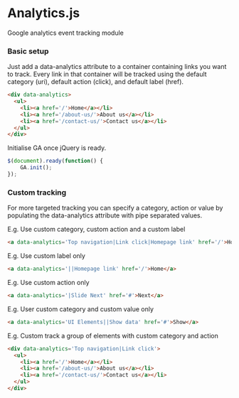 Analytics.js
============

Google analytics event tracking module

### Basic setup

Just add a data-analytics attribute to a container containing links you want to track. Every link in that container will be tracked using the default category (uri), default action (click), and default label (href).

```html
<div data-analytics>
  <ul>
    <li><a href='/'>Home</a></li>
    <li><a href='/about-us/'>About us</a></li>
    <li><a href='/contact-us/'>Contact us</a></li>
  </ul>
</div>
```

Initialise GA once jQuery is ready.

```javascript
$(document).ready(function() {
    GA.init();
});
```

### Custom tracking

For more targeted tracking you can specify a category, action or value by populating the data-analytics attribute with pipe separated values.

E.g. Use custom category, custom action and a custom label
```html
<a data-analytics='Top navigation|Link click|Homepage link' href='/'>Home</a>
```

E.g. Use custom label only
```html
<a data-analytics='||Homepage link' href='/'>Home</a>
```

E.g. Use custom action only
```html
<a data-analytics='|Slide Next' href='#'>Next</a>
```

E.g. User custom category and custom value only
```html
<a data-analytics='UI Elements||Show data' href='#'>Show</a>
```

E.g. Custom track a group of elements with custom category and action
```html
<div data-analytics='Top navigation|Link click'>
  <ul>
    <li><a href='/'>Home</a></li>
    <li><a href='/about-us/'>About us</a></li>
    <li><a href='/contact-us/'>Contact us</a></li>
  </ul>
</div>
```



